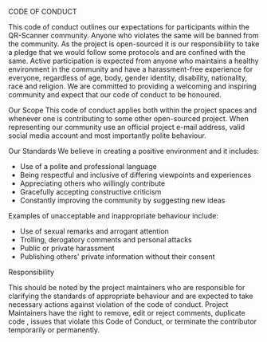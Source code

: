 CODE OF CONDUCT 

This code of conduct outlines our expectations for participants within the QR-Scanner community. Anyone who violates the same will be banned from the community.
As the project is open-sourced it is our responsibility to take a pledge that we would follow some protocols and are confined with the same.
Active participation is expected from anyone who maintains a healthy environment in the community and have a harassment-free experience for everyone, regardless of age, body, gender identity, disability, nationality, race and religion.
We are committed to providing a welcoming and inspiring community and expect that our code of conduct to be honoured.


Our Scope
This code of conduct applies both within the project spaces and whenever one is contributing to some other open-sourced project.
When representing our community use an official project e-mail address, valid social media account and most importantly polite behaviour.

Our Standards
We believe in creating a positive environment and it includes:

- Use of a polite and professional language
- Being respectful and inclusive of differing viewpoints and experiences
- Appreciating others who willingly contribute
- Gracefully accepting constructive criticism
- Constantly improving the community by suggesting new ideas

Examples of unacceptable and inappropriate behaviour include:

- Use of sexual remarks and arrogant attention
- Trolling, derogatory comments and personal attacks
- Public or private harassment
- Publishing others' private information without their consent


Responsibility

This should be noted by the project maintainers who are responsible for clarifying the standards of appropriate behaviour and are expected to take necessary actions against violation of the code of conduct.
Project Maintainers have the right to remove, edit or reject comments, duplicate code , issues that violate this Code of Conduct, or terminate the contributor temporarily or permanently.



